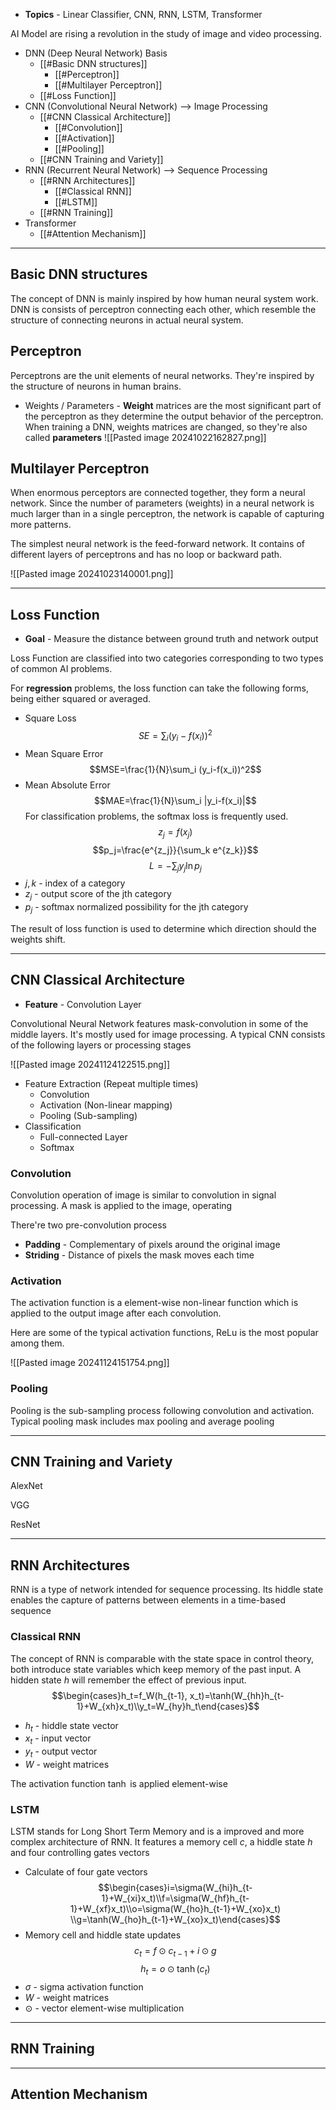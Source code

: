 + **Topics** - Linear Classifier, CNN, RNN, LSTM, Transformer  

AI Model are rising a revolution in the study of image and video processing. 

+ DNN (Deep Neural Network) Basis
	+ [[#Basic DNN structures]]
		+ [[#Perceptron]]
		+ [[#Multilayer Perceptron]]
	+ [[#Loss Function]]
+ CNN (Convolutional Neural Network) --> Image Processing
	+ [[#CNN Classical Architecture]]
		+ [[#Convolution]]
		+ [[#Activation]]
		+ [[#Pooling]]
	+ [[#CNN Training and Variety]]
+ RNN (Recurrent Neural Network) --> Sequence Processing
	+ [[#RNN Architectures]]
		+ [[#Classical RNN]]
		+ [[#LSTM]]
	+ [[#RNN Training]]
+ Transformer
	+ [[#Attention Mechanism]]


---
## Basic DNN structures

The concept of DNN is mainly inspired by how human neural system work. DNN is consists of perceptron connecting each other, which resemble the structure of connecting neurons in actual neural system.

## Perceptron

Perceptrons are the unit elements of neural networks. They're inspired by the structure of neurons in human brains.

+ Weights / Parameters - **Weight** matrices are the most significant part of the perceptron as they determine the output behavior of the perceptron. When training a DNN, weights matrices are changed, so they're also called **parameters**
![[Pasted image 20241022162827.png]]
## Multilayer Perceptron

When enormous perceptors are connected together, they form a neural network. Since the number of parameters (weights) in a neural network is much larger than in a single perceptron, the network is capable of capturing more patterns.

The simplest neural network is the feed-forward network. It contains of different layers of perceptrons and has no loop or backward path.

![[Pasted image 20241023140001.png]]

---
## Loss Function

+ **Goal** - Measure the distance between ground truth and network output

Loss Function are classified into two categories corresponding to two types of common AI problems.

For **regression** problems, the loss function can take the following forms, being either squared or averaged.

+ Square Loss
$$SE=\sum_i (y_i-f(x_i))^2$$
+ Mean Square Error
$$MSE=\frac{1}{N}\sum_i (y_i-f(x_i))^2$$
+ Mean Absolute Error
$$MAE=\frac{1}{N}\sum_i |y_i-f(x_i)|$$
For classification problems, the softmax loss is frequently used.
$$z_j=f(x_j)$$
$$p_j=\frac{e^{z_j}}{\sum_k e^{z_k}}$$
$$L=-\sum_j y_j \ln p_j$$
+ $j, k$ - index of a category
+ $z_j$ - output score of the jth category
+ $p_j$ - softmax normalized possibility for the jth category 

The result of loss function is used to determine which direction should the weights shift.

---
## CNN Classical Architecture 

 + **Feature** - Convolution Layer

Convolutional Neural Network features mask-convolution in some of the middle layers. It's mostly used for image processing. A typical CNN consists of the following layers or processing stages

![[Pasted image 20241124122515.png]]

+ Feature Extraction (Repeat multiple times)
	+ Convolution
	+ Activation (Non-linear mapping)
	+ Pooling (Sub-sampling)
+ Classification
	+ Full-connected Layer
	+ Softmax

### Convolution

Convolution operation of image is similar to convolution in signal processing. A mask is applied to the image, operating 

There're two pre-convolution process

+ **Padding** - Complementary of pixels around the original image
+ **Striding** - Distance of pixels the mask moves each time 

### Activation

The activation function is a element-wise non-linear function which is applied to the output image after each convolution. 

Here are some of the typical activation functions, ReLu is the most popular among them. 

![[Pasted image 20241124151754.png]]

### Pooling

Pooling is the sub-sampling process following convolution and activation. Typical pooling mask includes max pooling and average pooling

---
## CNN Training and Variety

AlexNet

VGG

ResNet


---
## RNN Architectures

RNN is a type of network intended for sequence processing. Its hiddle state enables the capture of patterns between elements in a time-based sequence

### Classical RNN

The concept of RNN is comparable with the state space in control theory, both introduce state variables which keep memory of the past input. A hidden state $h$ will remember the effect of previous input.
$$\begin{cases}h_t=f_W(h_{t-1}, x_t)=\tanh(W_{hh}h_{t-1}+W_{xh}x_t)\\y_t=W_{hy}h_t\end{cases}$$
+ $h_t$ - hiddle state vector
+ $x_t$ - input vector
+ $y_t$ - output vector
+ $W$ - weight matrices

The activation function $\tanh$ is applied element-wise

### LSTM

LSTM stands for Long Short Term Memory and is a improved and more complex architecture of RNN. It features a memory cell $c$, a hiddle state $h$ and four controlling gates vectors

+ Calculate of four gate vectors
$$\begin{cases}i=\sigma(W_{hi}h_{t-1}+W_{xi}x_t)\\f=\sigma(W_{hf}h_{t-1}+W_{xf}x_t)\\o=\sigma(W_{ho}h_{t-1}+W_{xo}x_t)
\\g=\tanh(W_{ho}h_{t-1}+W_{xo}x_t)\end{cases}$$
+ Memory cell and hiddle state updates
$$c_t=f\odot c_{t-1}+i\odot g$$
$$h_t=o\odot \tanh(c_t)$$
+ $\sigma$ - sigma activation function
+ $W$ - weight matrices
+ $\odot$ - vector element-wise multiplication

---
## RNN Training




---
## Attention Mechanism

